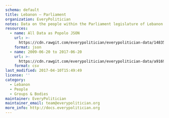 ```yaml
---
schema: default
title: Lebanon — Parliament
organization: EveryPolitician
notes: Data on the people within the Parliament legislature of Lebanon.
resources:
  - name: All Data as Popolo JSON
    url: >-
      https://cdn.rawgit.com/everypolitician/everypolitician-data/14835628bb50e0d54131644e7cb90c871b1b21ff/data/Lebanon/Parliament/ep-popolo-v1.0.json
    format: json
  - name: 2009-06-20 to 2017-06-20
    url: >-
      https://cdn.rawgit.com/everypolitician/everypolitician-data/a916922401bd57be11927638056e2b360b486e38/data/Lebanon/Parliament/term-2009.csv
    format: csv
last_modified: 2017-04-10T15:49:49
license: ''
category:
  - Lebanon
  - People
  - Groups & Bodies
maintainer: EveryPolitician
maintainer_email: team@everypolitician.org
more_info: http://docs.everypolitician.org
---
```

